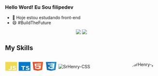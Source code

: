 ### Hello Word! Eu Sou filipedev

- 🌱 Hoje estou estudando front-end
- 😄 #BuildTheFuture


<div align="center">
  <!-- <a href="https://github.com/filipedev8"> -->
  <img width="45%" src="https://github-readme-stats-srhenry.vercel.app/api?username=filipedev8&show_icons=true&theme=github_dark&include_all_commits=true&count_private=true"/>
  <img width="45%" src="https://github-readme-stats-srhenry.vercel.app/api/top-langs/?username=filipedev8&layout=compact&langs_count=7&theme=github_dark"/>
</div>

## My Skills

<div style="display: inline_block"><br>
  <img align="center" alt="SrHenry-JS" height="30" width="40" src="https://raw.githubusercontent.com/devicons/devicon/master/icons/javascript/javascript-plain.svg">
  <img align="center" alt="SrHenry-TS" height="30" width="40" src="https://raw.githubusercontent.com/devicons/devicon/master/icons/typescript/typescript-plain.svg">
  <img align="center" alt="SrHenry-HTML" height="30" width="40" src="https://raw.githubusercontent.com/devicons/devicon/master/icons/html5/html5-original.svg">
  <img align="center" alt="SrHenry-CSS" height="30" width="40" src="https://raw.githubusercontent.com/devicons/devicon/master/icons/css3/css3-original.svg">
  <img align="center" alt="SrHenry-CSS" height="30" width="40"src="https://cdn.jsdelivr.net/gh/devicons/devicon/icons/react/react-original.svg" />
  
  <img align="right" alt="SrHenry-pic" height="150" style="border-radius: 150px;" src="https://camo.githubusercontent.com/32cac247c405e7c9da428e7f6e18075af8a8bcf450a5da2fd54d3af3685652d3/68747470733a2f2f692e7069636173696f6e2e636f6d2f70696339322f31363430303733356237356635643361646439376162326334366366633737372e676966" rounded/>
</div>
  
